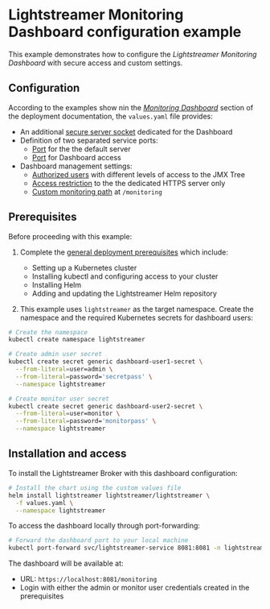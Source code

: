 # Lightstreamer Monitoring Dashboard configuration example

This example demonstrates how to configure the _Lightstreamer Monitoring Dashboard_ with secure access and custom settings.

## Configuration 

According to the examples show nin the [_Monitoring Dashboard_](../../DEPLOYMENT.md#monitoring-dashboard) section of the deployment documentation, the `values.yaml` file provides:

- An additional [secure server socket](values.yaml#L3) dedicated for the Dashboard
- Definition of two separated service ports:
  - [Port](values.yaml#L14) for the the default server
  - [Port](values.yaml#L19) for Dashboard access
- Dashboard management settings:
  - [Authorized users](values.yaml#L28) with different levels of access to the JMX Tree
  - [Access restriction](values.yaml#37) to the the dedicated HTTPS server only
  - [Custom monitoring path](values.yaml#40) at `/monitoring`
  
## Prerequisites

Before proceeding with this example:

1. Complete the [general deployment prerequisites](../../DEPLOYMENT.md#prerequisites) which include:
   - Setting up a Kubernetes cluster
   - Installing kubectl and configuring access to your cluster
   - Installing Helm
   - Adding and updating the Lightstreamer Helm repository

2. This example uses `lightstreamer` as the target namespace. Create the namespace and the required Kubernetes secrets for dashboard users:

```bash
# Create the namespace
kubectl create namespace lightstreamer

# Create admin user secret
kubectl create secret generic dashboard-user1-secret \
  --from-literal=user=admin \
  --from-literal=password='secretpass' \
  --namespace lightstreamer

# Create monitor user secret
kubectl create secret generic dashboard-user2-secret \
  --from-literal=user=monitor \
  --from-literal=password='monitorpass' \
  --namespace lightstreamer
```

## Installation and access

To install the Lightstreamer Broker with this dashboard configuration:

```bash
# Install the chart using the custom values file
helm install lightstreamer lightstreamer/lightstreamer \
  -f values.yaml \
  --namespace lightstreamer
```

To access the dashboard locally through port-forwarding:

```bash
# Forward the dashboard port to your local machine
kubectl port-forward svc/lightstreamer-service 8081:8081 -n lightstreamer
```

The dashboard will be available at:
- URL: `https://localhost:8081/monitoring`
- Login with either the admin or monitor user credentials created in the prerequisites